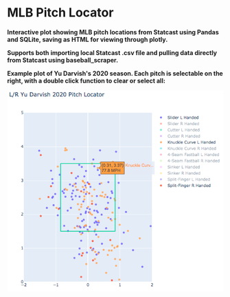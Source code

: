 # MLB Pitch Locator
<h4>Interactive plot showing MLB pitch locations from Statcast using Pandas and SQLite, saving as HTML for viewing through plotly.


Supports both importing local Statcast .csv file and pulling data directly from Statcast using baseball_scraper.

Example plot of Yu Darvish's 2020 season. Each pitch is selectable on the right, with a double click function to clear or select all:

![Yu Darvish 2020](https://github.com/AaronHenry/MLB-Pitch-Locator/blob/main/PitchLocatorExample.png)



